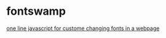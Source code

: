 # fontswamp
[one line javascript for custome changing fonts in a webpage](https://queviva.github.io/fontswamp)
